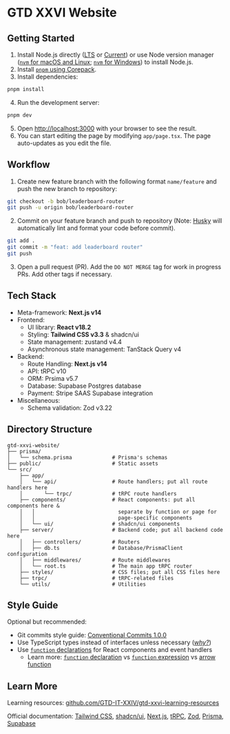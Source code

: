 # GTD XXVI Website

## Getting Started

1. Install Node.js directly ([LTS](https://nodejs.org/en/download/) or [Current](https://nodejs.org/en/download/current)) or use Node version manager ([`nvm` for macOS and Linux](https://github.com/nvm-sh/nvm?tab=readme-ov-file#installing-and-updating); [`nvm` for Windows](https://github.com/coreybutler/nvm-windows?tab=readme-ov-file#overview)) to install Node.js.
2. Install [`pnpm` using Corepack](https://pnpm.io/installation#using-corepack).
3. Install dependencies:

```bash
pnpm install
```

4. Run the development server:

```bash
pnpm dev
```

5. Open [http://localhost:3000](http://localhost:3000) with your browser to see the result.
6. You can start editing the page by modifying `app/page.tsx`. The page auto-updates as you edit the file.

## Workflow

1. Create new feature branch with the following format `name/feature` and push the new branch to repository:

```bash
git checkout -b bob/leaderboard-router
git push -u origin bob/leaderboard-router
```

2. Commit on your feature branch and push to repository (Note: [Husky](https://typicode.github.io/husky/) will automatically lint and format your code before commit).

```bash
git add .
git commit -m "feat: add leaderboard router"
git push
```

3. Open a pull request (PR). Add the `DO NOT MERGE` tag for work in progress PRs. Add other tags if necessary.

## Tech Stack

- Meta-framework: **Next.js v14**
- Frontend:
  - UI library: **React v18.2**
  - Styling: **Tailwind CSS v3.3** & shadcn/ui
  - State management: zustand v4.4
  - Asynchronous state management: TanStack Query v4
- Backend:
  - Route Handling: **Next.js v14**
  - API: tRPC v10
  - ORM: Prsima v5.7
  - Database: Supabase Postgres database
  - Payment: Stripe SAAS Supabase integration
- Miscellaneous:
  - Schema validation: Zod v3.22

## Directory Structure

```
gtd-xxvi-website/
├── prisma/
│   └── schema.prisma             # Prisma's schemas
├── public/                       # Static assets
└── src/
    ├── app/
    │   └── api/                  # Route handlers; put all route handlers here
    │       └── trpc/             # tRPC route handlers
    ├── components/               # React components: put all components here &
    │   │                           separate by function or page for
    │   │                           page-specific components
    │   └── ui/                   # shadcn/ui components
    ├── server/                   # Backend code; put all backend code here
    │   ├── controllers/          # Routers
    │   ├── db.ts                 # Database/PrismaClient configuration
    │   ├── middlewares/          # Route middlewares
    │   └── root.ts               # The main app tRPC router
    ├── styles/                   # CSS files; put all CSS files here
    ├── trpc/                     # tRPC-related files
    └── utils/                    # Utilities
```

## Style Guide

Optional but recommended:

- Git commits style guide: [Conventional Commits 1.0.0](https://www.conventionalcommits.org/en/v1.0.0/)
- Use TypeScript types instead of interfaces unless necessary ([_why?_](https://youtu.be/zM9UPcIyyhQ?si=TI7vrg4OZAOpBd1x))
- Use [`function` declarations](https://developer.mozilla.org/en-US/docs/Web/JavaScript/Reference/Statements/function) for React components and event handlers
  - Learn more: [`function` declaration](https://developer.mozilla.org/en-US/docs/Web/JavaScript/Reference/Statements/function#hoisting) vs [`function` expression](https://developer.mozilla.org/en-US/docs/Web/JavaScript/Reference/Operators/function) vs [arrow function](https://developer.mozilla.org/en-US/docs/Web/JavaScript/Reference/Functions/Arrow_functions)

## Learn More

Learning resources: [github.com/GTD-IT-XXIV/gtd-xxvi-learning-resources](https://github.com/GTD-IT-XXIV/gtd-xxvi-learning-resources)

Official documentation: [Tailwind CSS](https://tailwindcss.com/docs/utility-first), [shadcn/ui](https://ui.shadcn.com/docs/cli), [Next.js](https://nextjs.org/docs), [tRPC](https://trpc.io/docs), [Zod](https://zod.dev/), [Prisma](https://www.prisma.io/docs/orm), [Supabase](https://supabase.com/docs)
